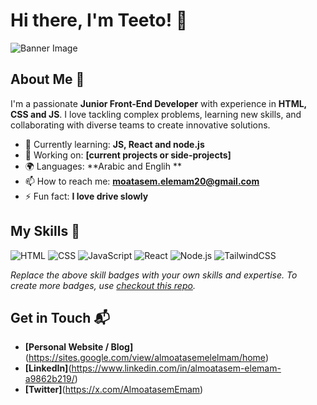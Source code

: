 # Hi there, I'm Teeto! 👋

![Banner Image](your_banner_image_url_here)

## About Me 🚀

I'm a passionate **Junior Front-End Developer** with experience in **HTML, CSS and JS**. I love tackling complex problems, learning new skills, and collaborating with diverse teams to create innovative solutions.

- 🌱 Currently learning: **JS, React and node.js**
- 🔭 Working on: **[current projects or side-projects]**
- 🌍 Languages: **Arabic and Englih **
- 📫 How to reach me: **moatasem.elemam20@gmail.com**
- ⚡ Fun fact: **I love drive slowly**

## My Skills 🧠

![HTML](https://img.shields.io/badge/-HTML-E34F26?style=flat-square&logo=html5&logoColor=white)
![CSS](https://img.shields.io/badge/-CSS-1572B6?style=flat-square&logo=css3&logoColor=white)
![JavaScript](https://img.shields.io/badge/-JavaScript-F7DF1E?style=flat-square&logo=javascript&logoColor=black)
![React](https://img.shields.io/badge/-React-61DAFB?style=flat-square&logo=react&logoColor=black)
![Node.js](https://img.shields.io/badge/-Node.js-339933?style=flat-square&logo=node.js&logoColor=white)
![TailwindCSS](https://img.shields.io/badge/TailwindCSS-38B2AC?style=flat-square&logo=tailwindcss&logoColor=white)

*Replace the above skill badges with your own skills and expertise. To create more badges, use [checkout this repo](https://github.com/alexandresanlim/Badges4-README.md-Profile).*


## Get in Touch 📬

- **[Personal Website / Blog]**(https://sites.google.com/view/almoatasemelelmam/home)
- **[LinkedIn]**(https://www.linkedin.com/in/almoatasem-elemam-a9862b219/)
- **[Twitter]**(https://x.com/AlmoatasemEmam)



<!--
**Teeto20/Teeto20** is a ✨ _special_ ✨ repository because its `README.md` (this file) appears on your GitHub profile.

Here are some ideas to get you started:

- 🔭 I’m currently working on ...
- 🌱 I’m currently learning ...
- 👯 I’m looking to collaborate on ...
- 🤔 I’m looking for help with ...
- 💬 Ask me about ...
- 📫 How to reach me: ...
- 😄 Pronouns: ...
- ⚡ Fun fact: ...
-->
